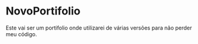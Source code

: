 # NovoPortifolio
 Este vai ser um portifolio onde utilizarei de várias versões para não perder meu código.
